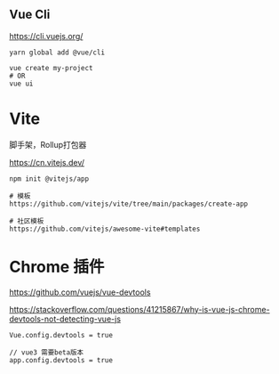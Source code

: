 ## Vue Cli

https://cli.vuejs.org/

```
yarn global add @vue/cli

vue create my-project
# OR
vue ui
```

# Vite

脚手架，Rollup打包器

https://cn.vitejs.dev/

```
npm init @vitejs/app

# 模板
https://github.com/vitejs/vite/tree/main/packages/create-app

# 社区模板
https://github.com/vitejs/awesome-vite#templates
```

# Chrome 插件

https://github.com/vuejs/vue-devtools

https://stackoverflow.com/questions/41215867/why-is-vue-js-chrome-devtools-not-detecting-vue-js

```
Vue.config.devtools = true

// vue3 需要beta版本
app.config.devtools = true
```

